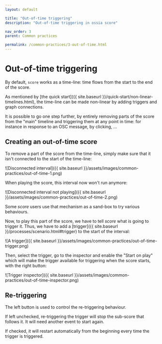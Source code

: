 ```yaml
---
layout: default

title: "Out-of-time triggering"
description: "Out-of-time triggering in ossia score"

nav_order: 3
parent: Common practices

permalink: /common-practices/3-out-of-time.html
---
```


# Out-of-time triggering

By default, `score` works as a time-line: time flows from the start to the end of the score.

As mentioned by [the quick start]({{ site.baseurl }}/quick-start/non-linear-timelines.html), the time-line can be made non-linear
by adding triggers and graph connections.

It is possible to go one step further, by entirely removing parts of the score from
the "main" timeline and triggering them at any point in time: for instance in response to an OSC message,
by clicking, ...

## Creating an out-of-time score

To remove a part of the score from the time-line, simply make sure that it isn't connected to the start of the time-line:

![Disconnected interval]({{ site.baseurl }}/assets/images/common-practices/out-of-time-1.png)

When playing the score, this interval now won't run anymore:

![Disconnected interval not playing]({{ site.baseurl }}/assets/images/common-practices/out-of-time-2.png)

Some *score* users use that mechanism as a sand-box to try various behaviours.

Now, to play this part of the score, we have to tell *score* what is going to trigger it.
Thus, we have to add a [trigger]({{ site.baseurl }}/processes/scenario.html#trigger) to the start of the interval:

![A trigger]({{ site.baseurl }}/assets/images/common-practices/out-of-time-trigger.png)

Then, select the trigger, go to the inspector and enable the "Start on play" which will make
the trigger available for triggering when the score starts, with the right button:

![Trigger inspector]({{ site.baseurl }}/assets/images/common-practices/out-of-time-inspector.png)

## Re-triggering

The left button is used to control the re-triggering behaviour.

If left unchecked, re-triggering the trigger will stop the sub-score that follows it.
It will need another event to start again.

If checked, it will restart automatically from the beginning every time the trigger is triggered.



